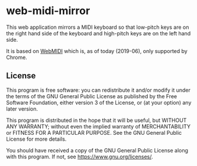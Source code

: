 # web-midi-mirror

This web application mirrors a MIDI keyboard so that low-pitch keys are on the right hand side of the keyboard and high-pitch keys are on the left hand side.

It is based on [WebMIDI](https://developer.mozilla.org/en-US/docs/Web/API/MIDIAccess#Browser_compatibility) which is, as of today (2019-06), only supported by Chrome.

## License

This program is free software: you can redistribute it and/or modify
it under the terms of the GNU General Public License as published by
the Free Software Foundation, either version 3 of the License, or
(at your option) any later version.

This program is distributed in the hope that it will be useful,
but WITHOUT ANY WARRANTY; without even the implied warranty of
MERCHANTABILITY or FITNESS FOR A PARTICULAR PURPOSE.  See the
GNU General Public License for more details.

You should have received a copy of the GNU General Public License
along with this program.  If not, see <https://www.gnu.org/licenses/>.
